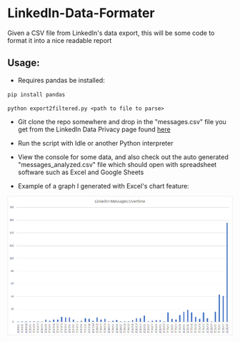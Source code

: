 # LinkedIn-Data-Formater
Given a CSV file from LinkedIn's data export, this will be some code to format it into a nice readable report

## Usage:
* Requires pandas be installed:

``pip install pandas``

``python export2filtered.py <path to file to parse>``

* Git clone the repo somewhere and drop in the "messages.csv" file you get from the LinkedIn Data Privacy page found [here](https://www.linkedin.com/psettings/member-data)

* Run the script with Idle or another Python interpreter

* View the console for some data, and also check out the auto generated "messages_analyzed.csv" file which should open with spreadsheet software such as Excel and Google Sheets

* Example of a graph I generated with Excel's chart feature:

![](imgs/example_excel_chart.png)
